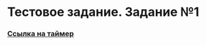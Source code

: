 # Тестовое задание. Задание №1

### [Ссылка на таймер](https://dashalalala24.github.io/test-timer/)
